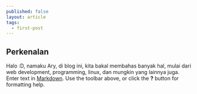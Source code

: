 ```yaml
---
published: false
layout: article
tags:
  - first-post
---
```

## Perkenalan
Halo :D, namaku Ary, di blog ini, kita bakal membahas banyak hal, mulai dari web development, programming, linux, dan mungkin yang lainnya juga.
Enter text in [Markdown](http://daringfireball.net/projects/markdown/). Use the toolbar above, or click the **?** button for formatting help.
